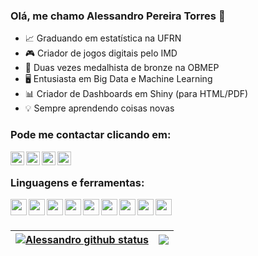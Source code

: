 ### Olá, me chamo Alessandro Pereira Torres 👋


- 📈 Graduando em estatística na UFRN
- 🎮 Criador de jogos digitais pelo IMD
- 🥉 Duas vezes medalhista de bronze na OBMEP
- 🖥  Entusiasta em Big Data e Machine Learning
- 📊 Criador de Dashboards em Shiny (para HTML/PDF)
- 💡    Sempre aprendendo coisas novas

### Pode me contactar clicando em:

[<img align="left" alt="AlessandroPTSN | GitHub" width="22px" src="https://icon-icons.com/downloadimage.php?id=123274&root=1996/PNG/512/&file=code_development_github_open_source_programming_source_icon_123274.png" />][github]
[<img align="left" alt="Alessandroptsn | Twitter" width="22px" src="https://icon-icons.com/downloadimage.php?id=113802&root=1753/PNG/512/&file=iconfinder-social-media-applications-6twitter-4102580_113802.png" />][twitter]
[<img align="left" alt="alessandro-pereira-torres-de-sá-neto-702758200 | LinkedIn" width="22px" src="https://icon-icons.com/downloadimage.php?id=16590&root=99/PNG/512/&file=linkedin_socialnetwork_17441.png" />][linkedin]
[<img align="left" alt="alessandroptsn | Instagram" width="22px" src="https://icon-icons.com/downloadimage.php?id=113804&root=1753/PNG/512/&file=iconfinder-social-media-applications-3instagram-4102579_113804.png" />][instagram]

<br />

### Linguagens e ferramentas:

[<img align="left"  width="26px" src="https://icon-icons.com/downloadimage.php?id=94807&root=1381/PNG/512/&file=rstudio_94807.png" />][ico]
[<img align="left"  width="26px" src="https://icon-icons.com/downloadimage.php?id=17802&root=112/PNG/512/&file=python_18894.png" />][ico]
[<img align="left"  width="26px" src="https://icon-icons.com/downloadimage.php?id=145720&root=2397/PNG/512/&file=microsoft_office_excel_logo_icon_145720.png" />][ico]
[<img align="left"  width="26px" src= "https://icon-icons.com/downloadimage.php?id=145724&root=2397/PNG/512/&file=microsoft_office_word_logo_icon_145724.png" />][ico]
[<img align="left"  width="26px" src= "https://icon-icons.com/downloadimage.php?id=145723&root=2397/PNG/512/&file=microsoft_power_point_office_logo_icon_145723.png" />][ico]
[<img align="left"  width="26px" src="https://icon-icons.com/downloadimage.php?id=169967&root=2699/PNG/512/&file=markdown_here_logo_icon_169967.png" />][ico]
[<img align="left"  width="26px" src="https://icon-icons.com/downloadimage.php?id=103702&root=1504/PNG/512/&file=textxtex_103702.png" />][ico]
[<img align="left"  width="26px" src="https://icon-icons.com/downloadimage.php?id=103179&root=1495/PNG/512/&file=unityeditoricon_103179.png" />][ico]
[<img align="left"  width="26px" src="https://icon-icons.com/downloadimage.php?id=143196&root=2351/PNG/512/&file=logo_github_icon_143196.png" />][ico]

<br />
<br />



| <a href="https://github.com/AlessandroPTSN/AlessandroPTSN/github-readme-stats"><img align="center" src="https://github-readme-stats.vercel.app/api?username=AlessandroPTSN&theme=github_dark&show_icons=true" alt="Alessandro github status" /></a>  | <a href="https://github.com/AlessandroPTSN"><img align="center" src="https://github-readme-stats.vercel.app/api/top-langs/?username=alessandroptsn&layout=compact&theme=github_dark&hide_border=true&hide=javascript,html" /></a>  |
| ------------- | ------------- |
<!--
#### Top Repositories


<a href="https://github.com/AlessandroPTSN/Covid-19">
  <img align="center" src="https://github-readme-stats.vercel.app/api/pin/?username=alessandroptsn&repo=Covid-19&theme=github_dark" />
</a>
<a href="https://github.com/alessandroptsn/alessandroptsn/Classificando-estrelas-com-Kmeans">
  <img align="center" src="https://github-readme-stats.vercel.app/api/pin/?username=alessandroptsn&repo=Classificando-estrelas-com-Kmeans&theme=github_dark" />
</a>
!-->
<br />
<br />





[GitHub]: https://github.com/AlessandroPTSN
[twitter]: https://twitter.com/Alessandroptsn
[instagram]: https://instagram.com/alessandroptsn
[linkedin]: https://linkedin.com/in/alessandro-pereira-torres-de-sá-neto-702758200
[ico]: https://icon-icons.com
